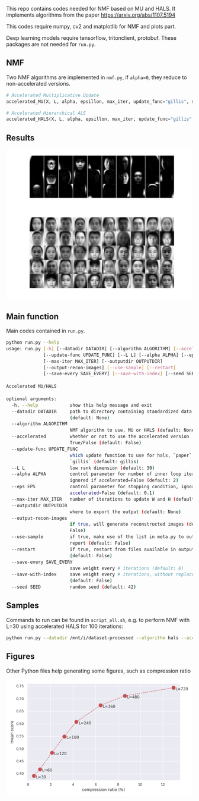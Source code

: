 This repo contains codes needed for NMF based on MU and HALS. It implements algorithms from the paper https://arxiv.org/abs/1107.5194

This codes require numpy, cv2 and matplotlib for NMF and plots part. 

Deep learning models require tensorflow, tritonclient, protobuf. These packages are not needed for ```run.py```.

## NMF
Two NMF algorithms are implemented in ```nmf.py```, if ```alpha=0```, they reduce to non-accelerated versions.
```python
# Accelerated Multiplicative Update
accelerated_MU(X, L, alpha, epsillon, max_iter, update_func="gillis", save_every_iter=-1, save_with_index=False, save_cb=None, weight_path="", restart=False)
```
```python
# Accelerated Hierarchical ALS
accelerated_HALS(X, L, alpha, epsillon, max_iter, update_func="gillis", save_every_iter=-1, save_with_index=False, save_cb=None, weight_path="", restart=False)
```

## Results

![Facial components from HALS, L=30](HALS_Accel_L30/NMF_components.png)
![Reconstructed faces from HALS, L=30](HALS_Accel_L30/Sample_reconstruction.png)

## Main function
Main codes contained in ```run.py```. 
```bash
python run.py --help
usage: run.py [-h] [--datadir DATADIR] [--algorithm ALGORITHM] [--accelerated]
              [--update-func UPDATE_FUNC] [--L L] [--alpha ALPHA] [--eps EPS]
              [--max-iter MAX_ITER] [--outputdir OUTPUTDIR]
              [--output-recon-images] [--use-sample] [--restart]
              [--save-every SAVE_EVERY] [--save-with-index] [--seed SEED]

Accelerated MU/HALS

optional arguments:
  -h, --help            show this help message and exit
  --datadir DATADIR     path to directory containing standardized data
                        (default: None)
  --algorithm ALGORITHM
                        NMF algorithm to use, MU or HALS (default: None)
  --accelerated         whether or not to use the accelerated version
                        True/False (default: False)
  --update-func UPDATE_FUNC
                        which update function to use for hals, `paper` or
                        `gillis` (default: gillis)
  --L L                 low rank dimension (default: 30)
  --alpha ALPHA         control parameter for number of inner loop iterations,
                        ignored if accelerated=False (default: 2)
  --eps EPS             control parameter for stopping condition, ignored if
                        accelerated=False (default: 0.1)
  --max-iter MAX_ITER   number of iterations to update W and H (default: 2)
  --outputdir OUTPUTDIR
                        where to export the output (default: None)
  --output-recon-images
                        if true, will generate reconstructed images (default:
                        False)
  --use-sample          if true, make use of the list in meta.py to output
                        report (default: False)
  --restart             if true, restart from files available in outputdir
                        (default: False)
  --save-every SAVE_EVERY
                        save weight every # iterations (default: 0)
  --save-with-index     save weight every # iterations, without replacement
                        (default: False)
  --seed SEED           random seed (default: 42)
```

## Samples
Commands to run can be found in ```script_all.sh```, e.g. to perform NMF with L=30 using accelerated HALS for 100 iterations:
```bash
python run.py --datadir /mnt/i/dataset-processed --algorithm hals --accelerated --update-func gillis --L 60 --alpha 0.5 --eps 0.1 --max-iter 100 --outputdir ./HALS_Accel_L60
```

## Figures
Other Python files help generating some figures, such as compression ratio

![Compression ratio](embedding_compress_ratio_versus_score.png)